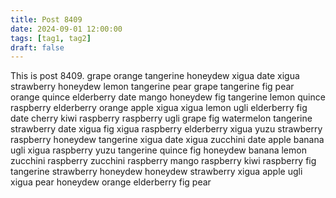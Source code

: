 ```yaml
---
title: Post 8409
date: 2024-09-01 12:00:00
tags: [tag1, tag2]
draft: false
---
```

This is post 8409.
grape
orange
tangerine
honeydew
xigua
date
xigua
strawberry
honeydew
lemon
tangerine
pear
grape
tangerine
fig
pear
orange
quince
elderberry
date
mango
honeydew
fig
tangerine
lemon
quince
raspberry
elderberry
orange
apple
xigua
xigua
lemon
ugli
elderberry
fig
date
cherry
kiwi
raspberry
raspberry
ugli
grape
fig
watermelon
tangerine
strawberry
date
xigua
fig
xigua
raspberry
elderberry
xigua
yuzu
strawberry
raspberry
honeydew
tangerine
xigua
date
xigua
zucchini
date
apple
banana
ugli
xigua
raspberry
yuzu
tangerine
quince
fig
honeydew
banana
lemon
zucchini
raspberry
zucchini
raspberry
mango
raspberry
kiwi
raspberry
fig
tangerine
strawberry
honeydew
honeydew
strawberry
xigua
apple
ugli
xigua
pear
honeydew
orange
elderberry
fig
pear
